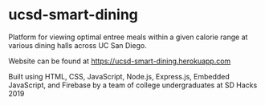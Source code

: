 # ucsd-smart-dining
Platform for viewing optimal entree meals within a given calorie range at various dining halls across UC San Diego.

Website can be found at
https://ucsd-smart-dining.herokuapp.com

Built using HTML, CSS, JavaScript, Node.js, Express.js, Embedded JavaScript, and Firebase by a team of college undergraduates at SD Hacks 2019
 
